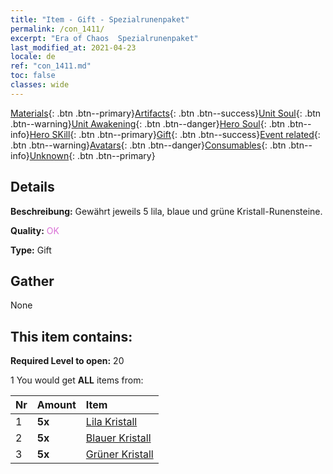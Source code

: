 ```yaml
---
title: "Item - Gift - Spezialrunenpaket"
permalink: /con_1411/
excerpt: "Era of Chaos  Spezialrunenpaket"
last_modified_at: 2021-04-23
locale: de
ref: "con_1411.md"
toc: false
classes: wide
---
```

 [Materials](/ItemsDE/){: .btn .btn--primary}[Artifacts](/ItemsDE/Artifacts/){: .btn .btn--success}[Unit Soul](/ItemsDE/UnitSoul/){: .btn .btn--warning}[Unit Awakening](/ItemsDE/UnitAwakening/){: .btn .btn--danger}[Hero Soul](/ItemsDE/HeroSoul/){: .btn .btn--info}[Hero SKill](/ItemsDE/HeroSkill/){: .btn .btn--primary}[Gift](/ItemsDE/Gift/){: .btn .btn--success}[Event related](/ItemsDE/Events/){: .btn .btn--warning}[Avatars](/ItemsDE/Avatars/){: .btn .btn--danger}[Consumables](/ItemsDE/Consumables/){: .btn .btn--info}[Unknown](/ItemsDE/Unknown/){: .btn .btn--primary}

## Details
 **Beschreibung:** Gewährt jeweils 5 lila, blaue und grüne Kristall-Runensteine.

 **Quality:** <span style="color: #DA70D6">OK</span>

 **Type:** Gift

## Gather

  None

## This item contains:

 **Required Level to open:** 20

 1 You would get **ALL** items  from:

  | Nr | Amount |     Item    |
  |:---|:-------|:------------|
  | 1 |  **5x** | [Lila Kristall](/ItemsDE/con_720/) |  | 
  | 2 |  **5x** | [Blauer Kristall](/ItemsDE/con_716/) |  | 
  | 3 |  **5x** | [Grüner Kristall](/ItemsDE/con_711/) |  | 
